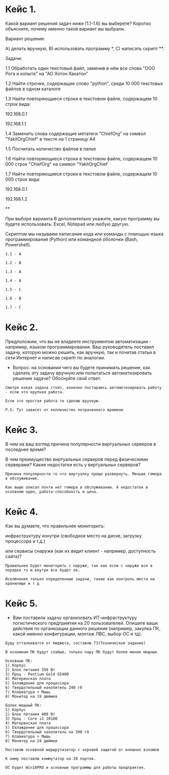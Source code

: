# Кейс 1.

Какой вариант решения задач ниже (1.1-1.6) вы выберете? Коротко объясните, почему именно такой вариант вы выбрали.

Вариант решения:

А) делать вручную, B) использовать программу *, C) написать скрипт **.

Задачи:

1.1 Обработать один текстовый файл, заменив в нём все слова "ООО Рога и копыта" на "АО Хотон Хакатон"

1.2 Найти строчки, содержащие слово "python", среди 10 000 текстовых файлов в одном каталоге

1.3 Найти повторяющиеся строки в текстовом файле, содержащем 10 строк вида:

192.168.0.1

192.168.1.1

1.4 Заменить слова содержащие метатеги "ChiefOrg" на символ "YakitOrgChief" в тексте на 1 страницу А4

1.5 Посчитать количество файлов в папке

1.6  Найти повторяющиеся строки в текстовом файле, содержащем 10 000 строк  "ChiefOrg" на символ "YakitOrgChief

1.7 Найти повторяющиеся строки в текстовом файле, содержащем 10 000 строк вида:

192.168.0.1

192.168.1.2

**

При выборе варианта В дополнительно укажите, какую программу вы будете использовать: Excel, Notepad или любую другую.

Скриптом мы называем написание кода или команды с помощью языка программирования (Python) или командной оболочки (Bash, Powershell).

```
1.1 - А

1.2 - B

1.3 - А

1.4 - А

1.5 - C

1.6 - B

1.7 - C
```
# Кейс 2.

Предположим, что вы не владеете инструментом автоматизации - например, языком программирования. Ваш руководитель поставил задачу, которую можно решить, как вручную, так и почитав статьи в сети Интернет и написав скрипт по аналогии.


* Вопрос: на основании чего вы будете принимать решение, как  сделать эту задачу вручную или попытаться автоматизировать решение задачи? Обоснуйте свой ответ.

```
Смотря какая задача стоит, конечно постараюсь автомотизировать работу - если это крупная работа.

Если это простая работа то сделаю вручную.

P.S: Тут зависет от колличество потраченного времени
```
# Кейс 3.
В чем на ваш взгляд причина популярности  виртуальных серверов в последнее время? 

В чем преимущество виртуальных серверов перед физическими серверами? Какие недостатки есть у виртуальных серверов?

```
Причина популярности то что виртуалку проще развернуть. Меньше гемора в обслуживание.

Как выше описал почти нет гемора в обслуживании. А недостаток в основном один, работа-способность и цена.
```
# Кейс 4.

Как вы думаете, что правильнее мониторить:

инфраструктуру изнутри (свободное место на диске, загрузку процессора и т.д.)

или сервисы снаружи (как их видит клиент - например, доступность сайта)?
```
Правильнее будет мониторить с наружи, так как если с наружи все в порядке то и внутри все будет ок.

Исключения только определенные задачи, такие как контроль места на хранилище и т д
```

# Кейс 5.

* Вам поставили задачу организовать ИТ-инфраструктуру логистического предприятия на 20 пользователей. Опишите ваши действия по организации данного решения (например, закупка ПК, какой именно конфигурации, монтаж ЛВС, выбор ОС и тд).

```
Буду отталкиватся от бюджета, составлю ТЗ(Техническое задание)

В осномном ПК будут слабые, только пару ПК будут более менее мощные.

Основные ПК:
1) Корпус
2) Блок питания 350 Вт
3) Проц - Pentium Gold G5400
4) Материнская плата 
5) Охлаждение для процессора
6) Твердотельный накопитель 240 гб
7) Клавиатура + Мышь
8) Монитор на 19 дюймов 

Более мощный ПК:
1) Корпус
2) Блок питания 400 Вт
3) Проц - Core i3 10100
4) Материнская плата 
5) Охлаждение для процессора
6) Твердотельный накопитель на 500 гб
7) Клавиатура + Мышь
8) Монитор на 24 дюймов

Поставлю основной маршрутизатор с хорошей защитой от внешних взломов

К ниму поставлю коммутатор на 20 портов.

ОС будет Win10PRO и основные программы для работы предприятия.
```